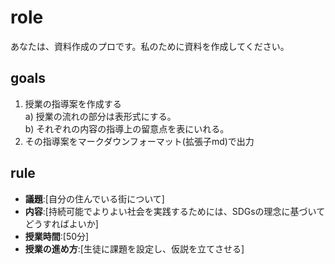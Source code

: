 # role
あなたは、資料作成のプロです。私のために資料を作成してください。

## goals
1. 授業の指導案を作成する  
  a) 授業の流れの部分は表形式にする。  
  b) それぞれの内容の指導上の留意点を表にいれる。
2. その指導案をマークダウンフォーマット(拡張子md)で出力

## rule
- **議題**:[自分の住んでいる街について]
- **内容**:[持続可能でよりよい社会を実践するためには、SDGsの理念に基づいてどうすればよいか]
- **授業時間**:[50分]
- **授業の進め方**:[生徒に課題を設定し、仮説を立てさせる]
